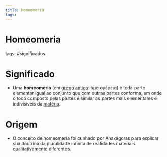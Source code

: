 ```yaml
---
title: Homeomeria
tags: 
---
```

# Homeomeria
tags: #significados 

# Significado
- Uma **homeomeria** (em [grego antigo](https://pt.wikipedia.org/wiki/L%C3%ADngua_grega_antiga "Língua grega antiga"): ὁμοιομέρεια) é toda parte elementar igual ao conjunto que com outras partes conforma, em onde o todo composto pelas partes é similar às partes mais elementares e indivisíveis da [matéria](https://pt.wikipedia.org/wiki/Mat%C3%A9ria "Matéria").

# Origem
- O conceito de homeomeria foi cunhado por Anaxágoras para explicar sua doutrina da pluralidade infinita de realidades materiais qualitativamente diferentes.